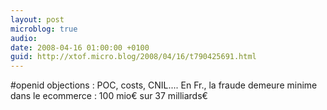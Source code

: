 ```yaml
---
layout: post
microblog: true
audio: 
date: 2008-04-16 01:00:00 +0100
guid: http://xtof.micro.blog/2008/04/16/t790425691.html
---
```

#openid objections : POC, costs, CNIL.... En Fr., la fraude demeure minime dans le ecommerce : 100 mio€ sur 37 milliards€
